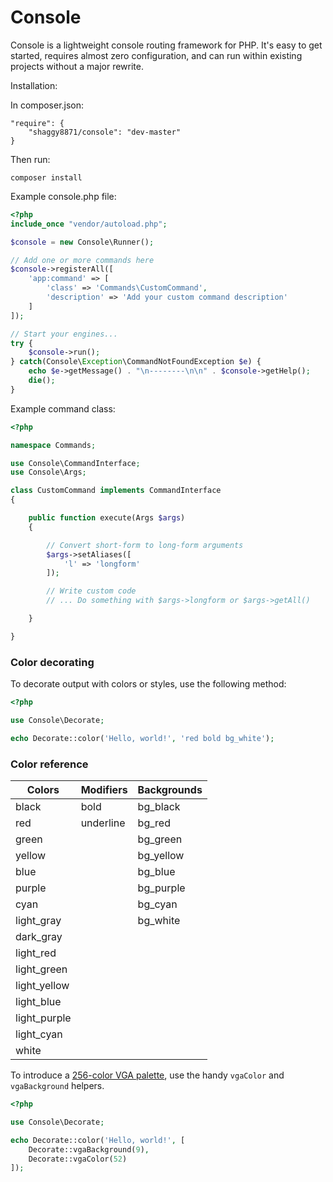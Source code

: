 # Console

Console is a lightweight console routing framework for PHP. It's easy to get started, requires almost zero configuration, and can run within existing projects without a major rewrite.

Installation:

In composer.json:
```
"require": {
    "shaggy8871/console": "dev-master"
}
```

Then run:
```
composer install
```

Example console.php file:

```php
<?php
include_once "vendor/autoload.php";

$console = new Console\Runner();

// Add one or more commands here
$console->registerAll([
    'app:command' => [
        'class' => 'Commands\CustomCommand',
        'description' => 'Add your custom command description'
    ]
]);

// Start your engines...
try {
    $console->run();
} catch(Console\Exception\CommandNotFoundException $e) {
    echo $e->getMessage() . "\n--------\n\n" . $console->getHelp();
    die();
}

```

Example command class:

```php
<?php

namespace Commands;

use Console\CommandInterface;
use Console\Args;

class CustomCommand implements CommandInterface
{

    public function execute(Args $args)
    {

        // Convert short-form to long-form arguments
        $args->setAliases([
            'l' => 'longform'
        ]);

        // Write custom code
        // ... Do something with $args->longform or $args->getAll()

    }

}
```

### Color decorating

To decorate output with colors or styles, use the following method:

```php
<?php

use Console\Decorate;

echo Decorate::color('Hello, world!', 'red bold bg_white');

```

### Color reference

| Colors       | Modifiers    | Backgrounds | 
| ------------ | ------------ | ----------- | 
| black        | bold         | bg_black    |
| red          | underline    | bg_red      |
| green        |              | bg_green    |
| yellow       |              | bg_yellow   |
| blue         |              | bg_blue     |
| purple       |              | bg_purple   |
| cyan         |              | bg_cyan     |
| light_gray   |              | bg_white    |
| dark_gray    |              |             |
| light_red    |              |             |
| light_green  |              |             |
| light_yellow |              |             |
| light_blue   |              |             |
| light_purple |              |             |
| light_cyan   |              |             |
| white        |              |             |

To introduce a [256-color VGA palette](https://jonasjacek.github.io/colors/), use the handy `vgaColor` and `vgaBackground` helpers.

```php
<?php

use Console\Decorate;

echo Decorate::color('Hello, world!', [
    Decorate::vgaBackground(9), 
    Decorate::vgaColor(52)
]);

```